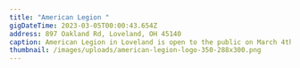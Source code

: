 ```yaml
---
title: "American Legion "
gigDateTime: 2023-03-05T00:00:43.654Z
address: 897 Oakland Rd, Loveland, OH 45140
caption: American Legion in Loveland is open to the public on March 4th!
thumbnail: /images/uploads/american-legion-logo-350-288x300.png
---
```

